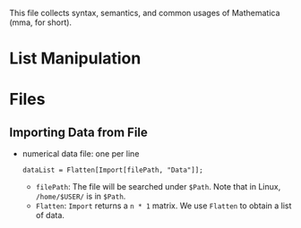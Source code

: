 This file collects syntax, semantics, and common usages of Mathematica (mma, for short).

# List Manipulation

# Files

## Importing Data from File

- numerical data file: one per line

  `dataList = Flatten[Import[filePath, "Data"]];`
  
  - `filePath`: The file will be searched under `$Path`. Note that in Linux, `/home/$USER/` is in `$Path`.
  - `Flatten`: `Import` returns a `n * 1` matrix. We use `Flatten` to obtain a list of data.

